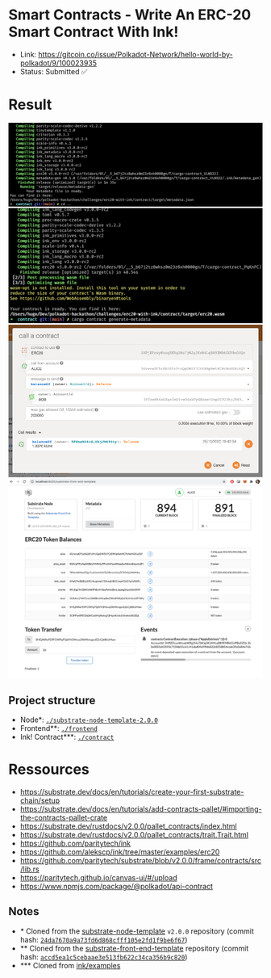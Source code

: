 # Smart Contracts - Write An ERC-20 Smart Contract With Ink!

- Link: https://gitcoin.co/issue/Polkadot-Network/hello-world-by-polkadot/9/100023935
- Status: Submitted ✅

# Result

![compile1](./docs/compile1.png "compile1")
![compile](./docs/compile.png "compile")
![balance](./docs/balance.png "balance")
![front](./docs/front.png "front")

## Project structure

- Node\*: [`./substrate-node-template-2.0.0`](./substrate-node-template-2.0.0/)
- Frontend\*\*: [`./frontend`](./frontend/)
- Ink! Contract\*\*\*: [`./contract`](./contract/)

# Ressources

- https://substrate.dev/docs/en/tutorials/create-your-first-substrate-chain/setup
- https://substrate.dev/docs/en/tutorials/add-contracts-pallet/#importing-the-contracts-pallet-crate
- https://substrate.dev/rustdocs/v2.0.0/pallet_contracts/index.html
- https://substrate.dev/rustdocs/v2.0.0/pallet_contracts/trait.Trait.html
- https://github.com/paritytech/ink
- https://github.com/alekscp/ink/tree/master/examples/erc20
- https://github.com/paritytech/substrate/blob/v2.0.0/frame/contracts/src/lib.rs
- https://paritytech.github.io/canvas-ui/#/upload
- https://www.npmjs.com/package/@polkadot/api-contract

## Notes

- \* Cloned from the [substrate-node-template](https://github.com/substrate-developer-hub/substrate-node-template) `v2.0.0` repository (commit hash: [`24da7670a9a73fd6d868cfff105e2fd1f9be6f67`](https://github.com/substrate-developer-hub/substrate-node-template/commit/24da7670a9a73fd6d868cfff105e2fd1f9be6f67))
- \*\* Cloned from the [substrate-front-end-template](https://github.com/substrate-developer-hub/substrate-front-end-template) repository (commit hash: [`accd5ea1c5cebaae3e513fb622c34ca356b9c820`](https://github.com/substrate-developer-hub/substrate-front-end-template/commit/accd5ea1c5cebaae3e513fb622c34ca356b9c820))
- \*\*\* Cloned from [ink/examples](https://github.com/paritytech/ink/tree/master/examples)
